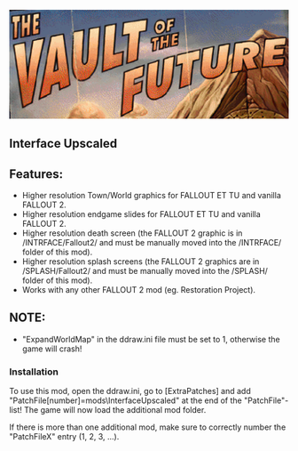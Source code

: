 <p align="center"><img src="interface_upscaled.gif" alt="Interface Upscaled"/></p>

Interface Upscaled
------------------

## Features:
- Higher resolution Town/World graphics for FALLOUT ET TU and vanilla FALLOUT 2.
- Higher resolution endgame slides for FALLOUT ET TU and vanilla FALLOUT 2.
- Higher resolution death screen (the FALLOUT 2 graphic is in /INTRFACE/Fallout2/ and must be manually moved into the /INTRFACE/ folder of this mod).
- Higher resolution splash screens (the FALLOUT 2 graphics are in /SPLASH/Fallout2/ and must be manually moved into the /SPLASH/ folder of this mod).
- Works with any other FALLOUT 2 mod (eg. Restoration Project).

## NOTE:
- "ExpandWorldMap" in the ddraw.ini file must be set to 1, otherwise the game will crash!

### Installation
To use this mod, open the ddraw.ini, go to [ExtraPatches] and add "PatchFile[number]=mods\InterfaceUpscaled" at the end of the "PatchFile"-list!
The game will now load the additional mod folder.

If there is more than one additional mod, make sure to correctly number the "PatchFileX" entry (1, 2, 3, ...).

